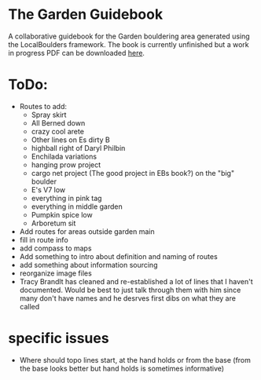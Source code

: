 # The Garden Guidebook
 A collaborative guidebook for the Garden bouldering area generated using the LocalBoulders framework. The book is currently unfinished but a work in progress PDF can be downloaded [here](https://github.com/AndrewChild/The-Garden-Guidebook/raw/main/guideBook.pdf).

# ToDo:
- Routes to add:
	- Spray skirt
	- All Berned down
	- crazy cool arete
	- Other lines on Es dirty B
	- highball right of Daryl Philbin
	- Enchilada variations
	- hanging prow project
	- cargo net project (The good project in EBs book?) on the "big" boulder
	- E's V7 low
	- everything in pink tag
	- everything in middle garden
	- Pumpkin spice low
	- Arboretum sit
- Add routes for areas outside garden main
- fill in route info
- add compass to maps
- Add something to intro about definition and naming of routes
- add something about information sourcing
- reorganize image files
- Tracy Brandlt has cleaned and re-established a lot of lines that I haven't documented. Would be best to just talk through them with him since many don't have names and he desrves first dibs on what they are called

# specific issues
- Where should topo lines start, at the hand holds or from the base (from the base looks better but hand holds is sometimes informative)